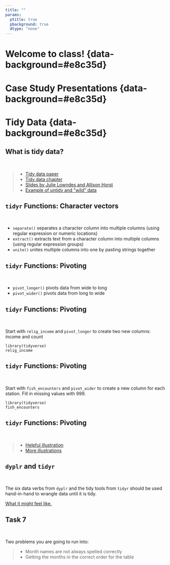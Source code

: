 ```yaml
---
title: ""
params:
  ptitle: true
  pbackground: true
  dtype: "none"
---
```


# Welcome to class! {data-background=#e8c35d}

# Case Study Presentations {data-background=#e8c35d}

# Tidy Data  {data-background=#e8c35d}

## What is tidy data?

<br>

> - [Tidy data paper](https://r4ds.had.co.nz/tidy-data.html)
> - [Tidy data chapter](https://r4ds.had.co.nz/tidy-data.html)
> - [Slides by Julie Lowndes and Allison Horst](https://www.openscapes.org/blog/2020/10/12/tidy-data/)
> - [Example of untidy and "wild" data](https://sharlagelfand.netlify.app/posts/tidying-toronto-open-data/)

## `tidyr` Functions: Character vectors

<br>

- `separate()` separates a character column into multiple columns (using regular expression or numeric locations)
- `extract()` extracts text from a character column into multiple columns (using regular expression groups)
- `unite()` unites multiple columns into one by pasting strings together


<!-----------
## regular expressions

A **regular expression** is a sequence of characters that define a search pattern.

Usually such patterns are used by string-searching algorithms for "find" or "find and replace" operations on strings, or for input validation.

[regex101.com](https://regex101.com/)
------------->

## `tidyr` Functions: Pivoting

<br>

- `pivot_longer()` pivots data from wide to long
- `pivot_wider()` pivots data from long to wide


## `tidyr` Functions: Pivoting

<br>

Start with `relig_income` and `pivot_longer` to create two new columns: income and count

```
library(tidyverse)
relig_income
```

## `tidyr` Functions: Pivoting

<br>

Start with `fish_encounters` and `pivot_wider` to create a new column for each station. Fill in missing values with 999.

```
library(tidyverse)
fish_encounters
```

## `tidyr` Functions: Pivoting

<br>

> - [Helpful illustration](https://bookdown.org/ansellbr/WEHI_tidyR_course_book/reading-tidying-joining-data.html#pivot_wider)
> - [More illustrations](https://swcarpentry.github.io/r-novice-gapminder/14-tidyr/)


## `dyplr` and `tidyr`

<br>

The six data verbs from `dyplr` and the tidy tools from `tidyr` should be used hand-in-hand to wrangle data until it is tidy.

[What it might feel like.](https://www.youtube.com/watch?v=ry55--J4_VQ)

## Task 7

<br>

Two problems you are going to run into:

>- Month names are not always spelled correctly 
>- Getting the months in the correct order for the table
